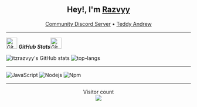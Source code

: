 <h2 align="center">Hey!, I'm <a href="https://github.com/ItzRazvyy">Razvyy</a></h2>
<p align="center">
  <a href="https://discord.gg/xdwRNhxtZD">Community Discord Server</a> •
  <a href="https://teddyandrew.xyz">Teddy Andrew</a>
</p>

---
 <img src="https://media.giphy.com/media/8UHRm5oY4k4FDxq5QG/giphy.gif" width="30px" alt="GitHub-Status"/>&nbsp;<i><b>GitHub Stats</b></i><img src="https://media.giphy.com/media/8UHRm5oY4k4FDxq5QG/giphy.gif" width="30px" alt="GitHub-Status"/></p>
![itzrazvyy's GitHub stats](https://github-readme-stats.vercel.app/api?username=ItzRazvyy&theme=dark&show_icons=true)
  <img src="https://github-readme-stats.vercel.app/api/top-langs/?username=ItzRazvyy&layout=compact&theme=dark" alt="top-langs" />
</p>

---

![JavaScript](https://img.shields.io/badge/-JavaScript-%23F7DF1C?style=flat-square&logo=javascript&logoColor=000000&labelColor=%23F7DF1C&color=%23FFCE5A)
![Nodejs](https://img.shields.io/badge/-Nodejs-339933?style=flat-square&logo=Node.js&logoColor=ffffff)
![Npm](https://img.shields.io/badge/-npm-CB3837?style=flat-square&logo=npm)

---

<p align="center"> 
  Visitor count<br>
  <img src="https://profile-counter.glitch.me/ItzRazvyy/count.svg" />
</p>

